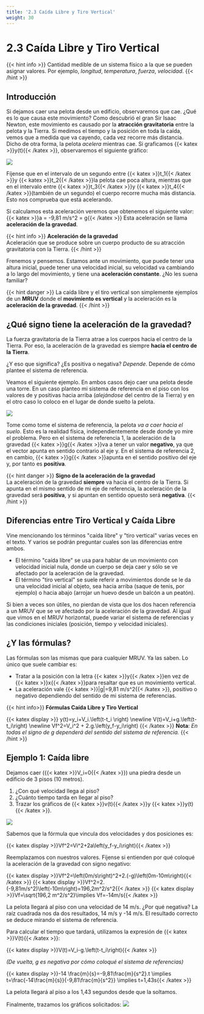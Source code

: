 ```yaml
---
title: '2.3 Caída Libre y Tiro Vertical'
weight: 30
---
```


# 2.3 Caída Libre y Tiro Vertical
{{< hint info >}}
Cantidad medible de un sistema físico a la que se pueden asignar valores. Por ejemplo, *longitud*, *temperatura*, *fuerza*, *velocidad*.
{{< /hint >}}

## Introducción

Si dejamos caer una pelota desde un edificio, observaremos que cae. ¿Qué es lo que causa este movimiento? Como descubrió el gran Sir Isaac Newton, este movimiento es causado por la **atracción gravitatoria** entre la pelota y la Tierra.
Si medimos el tiempo y la posición en toda la caída, vemos que a medida que va cayendo, cada vez recorre más distancia. Dicho de otra forma, la pelota *acelera* mientras cae. Si graficamos {{< katex >}}y(t){{< /katex >}}, observaremos el siguiente gráfico:

![](caida_libre_mruv.png)

Fíjense que en el intervalo  de un segundo entre {{< katex >}}t_1{{< /katex >}}y {{< katex >}}t_2{{< /katex >}}la pelota cae poca altura, mientras que en el intervalo entre {{< katex >}}t_3{{< /katex >}}y {{< katex >}}t_4{{< /katex >}}(también de un segundo) el cuerpo recorre mucha más distancia. Esto nos comprueba que está acelerando.

Si calculamos esta aceleración veremos que obtenemos el siguiente valor:
{{< katex >}}a = -9,81 m/s^2 = g{{< /katex >}}
Esta aceleración se llama **aceleración de la gravedad**.

{{< hint info >}}
**Aceleración de la gravedad**  
Aceleración que se produce sobre un cuerpo producto de su atracción gravitatoria con la Tierra.
{{< /hint >}}

Frenemos y pensemos. Estamos ante un movimiento, que puede tener una altura inicial, puede tener una velocidad inicial, su velocidad va cambiando a lo largo del movimiento, y tiene una **aceleración constante**. ¿No les suena familiar? 

{{< hint danger >}}
La caída libre y el tiro vertical son simplemente ejemplos de un **MRUV** donde el **movimiento es vertical** y la aceleración es la **aceleración de la gravedad**.
{{< /hint >}}

## ¿Qué signo tiene la aceleración de la gravedad?

La fuerza gravitatoria de la Tierra atrae a los cuerpos hacia el centro de la Tierra. Por eso, la aceleración de la gravedad es siempre **hacia el centro de la Tierra**. 

¿Y eso que significa? ¿Es positiva o negativa? *Depende*. Depende de cómo plantee el sistema de referencia.

Veamos el siguiente ejemplo. En ambos casos dejo caer una pelota desde una torre. En un caso planteo mi sistema de referencia en el piso con los valores de y positivas hacia arriba (*alejándose* del centro de la Tierra) y en el otro caso lo coloco en el lugar de donde suelto la pelota.

![](sistemas_ref.png)

Tome como tome el sistema de referencia, la pelota *va a caer hacia el suelo*. Esto es la realidad física, independientemente desde donde yo mire el problema. Pero en el sistema de referencia 1, la aceleración de la gravedad {{< katex >}}g{{< /katex >}}va a tener un valor **negativo**, ya que el vector apunta en sentido contrario al eje y. En el sistema de referencia 2, en cambio, {{< katex >}}g{{< /katex >}}apunta en el sentido positivo del eje y, por tanto es **positiva**.

{{< hint danger >}}
**Signo de la aceleración de la gravedad**  
La aceleración de la gravedad **siempre** va hacia el centro de la Tierra. Si apunta en el mismo sentido de mi eje de referencia, la aceleración de la gravedad será **positiva**, y si apuntan en sentido opuesto será **negativa**.
{{< /hint >}}

## Diferencias entre Tiro Vertical y Caída Libre

Vine mencionando los términos "caída libre" y "tiro vertical" varias veces en el texto. Y varios se podrán preguntar cuales son las diferencias entre ambos.

+ El término "caída libre" se usa para hablar de un movimiento con velocidad inicial nula, donde un cuerpo se deja caer y sólo se ve afectado por la aceleración de la gravedad.
+ El término "tiro vertical" se suele referir a movimientos donde se le da una velocidad inicial al objeto, sea hacia arriba (saque de tenis, por ejemplo) o hacia abajo (arrojar un huevo desde un balcón a un peatón).

Si bien a veces son útiles, no pierdan de vista que los dos hacen referencia a un MRUV que se ve afectado por la aceleración de la gravedad. Al igual que vimos en el MRUV horizontal, puede variar el sistema de referencias y las condiciones iniciales (posición, tiempo y velocidad iniciales).

## ¿Y las fórmulas?

Las fórmulas son las mismas que para cualquier MRUV. Ya las saben. Lo único que suele cambiar es:
+ Tratar a la posición con la letra {{< katex >}}y{{< /katex >}}en vez de {{< katex >}}x{{< /katex >}}para resaltar que es un movimiento vertical.
+ La aceleración vale {{< katex >}}|g|=9,81 m/s^2{{< /katex >}}, positivo o negativo dependiendo del sentido de mi sistema de referencias.

{{< hint info>}}
**Fórmulas Caída Libre y Tiro Vertical**  
<!-- {{< katex display >}} y(t)=y_i+V_i.\left(t-t_i \right) +\frac{g. \left( t-t_i \right)}{2} {{< /katex >}} -->
{{< katex display >}} y(t)=y_i+V_i.\left(t-t_i \right) \newline
V(t)=V_i+g.\left(t-t_i\right) \newline
Vf^2=V_i^2 + 2.g.\left(y_f-y_i\right) {{< /katex >}}
**Nota**: *En todas el signo de g dependerá del sentido del sistema de referencia.*
{{< /hint >}}


## Ejemplo 1: Caída libre

Dejamos caer ({{< katex >}}V_i=0{{< /katex >}}) una piedra desde un edificio de 3 pisos (10 metros). 
1. ¿Con qué velocidad llega al piso?
2. ¿Cuánto tiempo tarda en llegar al piso?
3. Trazar los gráficos de {{< katex >}}v(t){{< /katex >}}y {{< katex >}}y(t){{< /katex >}}.

![](diagrama_ejemplo.png)

Sabemos que la fórmula que vincula dos velocidades y dos posiciones es:

{{< katex display >}}Vf^2=Vi^2+2a\left(y_f-y_i\right){{< /katex >}}

Reemplazamos con nuestros valores. Fíjense si entienden por qué coloqué la aceleración de la gravedad con signo negativo:

{{< katex display >}}Vf^2=\left(0m/s\right)^2+2.(-g)\left(0m-10m\right){{< /katex >}}
{{< katex display >}}Vf^2=2.(-9,81m/s^2)\left(-10m\right)=196,2m^2/s^2{{< /katex >}}
{{< katex display >}}Vf=\sqrt{196,2 m^2/s^2}\implies Vf=-14m/s{{< /katex >}}

La pelota llegará al piso con una velocidad de 14 m/s. ¿Por qué negativa? La raíz cuadrada nos da dos resultados, 14 m/s y -14 m/s. El resultado correcto se deduce mirando el sistema de referencia.

Para calcular el tiempo que tardará, utilizamos la expresión de {{< katex >}}V(t){{< /katex >}}:

{{< katex display >}}V(t)=V_i-g.\left(t-t_i\right){{< /katex >}}

*(De vuelta, g es negativa por cómo coloqué el sistema de referencias)*

{{< katex display >}}-14 \frac{m}{s}=-9,81\frac{m}{s^2}.t \implies t=\frac{-14\frac{m}{s}}{-9,81\frac{m}{s^2}} \implies t=1,43s{{< /katex >}}

La pelota llegará al piso a los 1,43 segundos desde que la soltamos.

Finalmente, trazamos los gráficos solicitados:
![](graficos_ejemplo.png)

